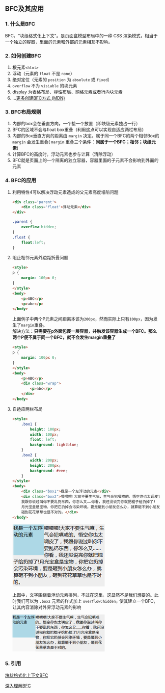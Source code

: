 ## BFC及其应用

### 1. 什么是BFC
BFC，"块级格式化上下文"。是页面盒模型布局中的一种 CSS 渲染模式，相当于一个独立的容器，里面的元素和外部的元素相互不影响。

### 2. 如何创建BFC
1. 根元素`<html>`
2. 浮动（元素的 `float` 不是 `none`）
3. 绝对定位（元素的 `position` 为 `absolute` 或 `fixed`）
4. `overflow` 不为 `visiable` 的块元素
5. display 为表格布局、弹性布局、网格元素或者行内块元素
6. ...[更多创建BFC方式 (MDN)](https://developer.mozilla.org/zh-CN/docs/Web/Guide/CSS/Block_formatting_context)

### 3. BFC布局规则
1. 内部的box会在垂直方向，一个接一个放置（即块级元素独占一行）
2. BFC的区域不会与float box重叠（利用这点可以实现自适应两栏布局）
3. 内部的Box垂直方向的距离由 `margin` 决定。属于同一个BFC的两个相邻Box的 `margin` 会发生重叠( `margin` 重叠三个条件：**同属于一个BFC；相邻；块级元素**)
4. 计算BFC的高度时，浮动元素也参与计算（清除浮动）
5. BFC就是页面上的一个隔离的独立容器，容器里面的子元素不会影响到外面的元素

### 4. BFC的应用
1. 利用特性4可以解决浮动元素造成的父元素高度塌陷问题
    ```html
    <div class='parent'>
        <div class='float'>浮动元素</div>
    </div>
    ```
    ```css
    .parent {
        overflow:hidden;
    }
    .float {
        float:left;
    }
    ```

2. 阻止相邻元素外边距折叠问题
    ```html
    <style>
    p {
        margin: 100px 0;
    }
    </style>
    <body>
        <p>ABC</p>
        <p>abc</p>
    </body>
    ```
    上面例子中两个P元素之间距离本该为`200px`，然而实际上只有`100px`，因为发生了`margin`重叠。  
    解决方法：**只需要在p外面包裹一层容器，并触发该容器生成一个BFC。那么两个P便不属于同一个BFC，就不会发生margin重叠了**
    ```html
    <style>
    p {
        margin: 100px 0;
    }
    </style>
    <body>
        <p>ABC</p>
        <div class="wrap">
            <p>abc</p>
        </div>
    </body>
    ```

3. 自适应两栏布局
    ```html
    <style>
        .box1 {
            height: 100px;
            width: 100px;
            float: left;
            background: lightblue;
        }
        .box2 {
            width: 200px;
            height: 200px;
            background: #eee;
        }
    </style>
    <body>
        <div class="box1">我是一个左浮动的元素</div>
        <div class="box2">喂喂喂!大家不要生气嘛，生气会犯嗔戒的。悟空你也太调皮了，
        我跟你说过叫你不要乱扔东西，你怎么又……你看，我还没说完你就把棍子给扔掉了!
        月光宝盒是宝物，你把它扔掉会污染环境，要是砸到小朋友怎么办，就算砸不到小朋友，
        砸到花花草草也是不对的。</div>
    </body>
    ```
    <img src="./images/BFC/01.png" width="300" />  

    上图中，文字围绕着浮动元素排列，不过在这里，这显然不是我们想要的。此时我们可以为 `.box2` 元素的样式加上 `overflow:hidden;` 使其建立一个BFC，让其内容消除对外界浮动元素的影响  

    <img src="./images/BFC/02.png" width="300" />

### 5. 引用
[块状格式化上下文BFC](https://github.com/alianggu/blog/issues/6)

[深入理解BFC](https://juejin.im/post/5bc33d0d6fb9a05d1658afc7)